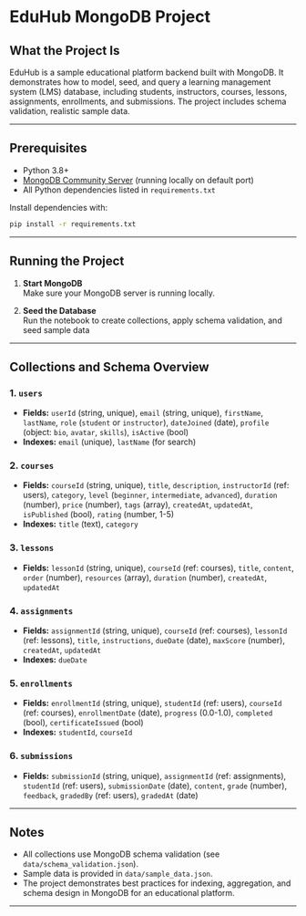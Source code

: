# EduHub MongoDB Project

## What the Project Is

EduHub is a sample educational platform backend built with MongoDB. It demonstrates how to model, seed, and query a learning management system (LMS) database, including students, instructors, courses, lessons, assignments, enrollments, and submissions. The project includes schema validation, realistic sample data.

---

## Prerequisites

- Python 3.8+
- [MongoDB Community Server](https://www.mongodb.com/try/download/community) (running locally on default port)
- All Python dependencies listed in `requirements.txt`

Install dependencies with:

```bash
pip install -r requirements.txt
```

---

## Running the Project

1. **Start MongoDB**  
   Make sure your MongoDB server is running locally.

2. **Seed the Database**  
   Run the notebook to create collections, apply schema validation, and seed sample data

---

## Collections and Schema Overview

### 1. `users`

- **Fields:** `userId` (string, unique), `email` (string, unique), `firstName`, `lastName`, `role` (`student` or `instructor`), `dateJoined` (date), `profile` (object: `bio`, `avatar`, `skills`), `isActive` (bool)
- **Indexes:** `email` (unique), `lastName` (for search)

### 2. `courses`

- **Fields:** `courseId` (string, unique), `title`, `description`, `instructorId` (ref: users), `category`, `level` (`beginner`, `intermediate`, `advanced`), `duration` (number), `price` (number), `tags` (array), `createdAt`, `updatedAt`, `isPublished` (bool), `rating` (number, 1-5)
- **Indexes:** `title` (text), `category`

### 3. `lessons`

- **Fields:** `lessonId` (string, unique), `courseId` (ref: courses), `title`, `content`, `order` (number), `resources` (array), `duration` (number), `createdAt`, `updatedAt`

### 4. `assignments`

- **Fields:** `assignmentId` (string, unique), `courseId` (ref: courses), `lessonId` (ref: lessons), `title`, `instructions`, `dueDate` (date), `maxScore` (number), `createdAt`, `updatedAt`
- **Indexes:** `dueDate`

### 5. `enrollments`

- **Fields:** `enrollmentId` (string, unique), `studentId` (ref: users), `courseId` (ref: courses), `enrollmentDate` (date), `progress` (0.0-1.0), `completed` (bool), `certificateIssued` (bool)
- **Indexes:** `studentId`, `courseId`

### 6. `submissions`

- **Fields:** `submissionId` (string, unique), `assignmentId` (ref: assignments), `studentId` (ref: users), `submissionDate` (date), `content`, `grade` (number), `feedback`, `gradedBy` (ref: users), `gradedAt` (date)

---

## Notes

- All collections use MongoDB schema validation (see `data/schema_validation.json`).
- Sample data is provided in `data/sample_data.json`.
- The project demonstrates best practices for indexing, aggregation, and schema design in MongoDB for an educational platform.

---

